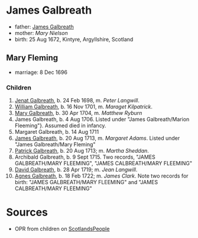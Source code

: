 # James Galbreath

- father: [James Galbreath](galbreath-james-1659.md)
- mother: *Mary Nielson*
- birth: 25 Aug 1672, Kintyre, Argyllshire, Scotland

## Mary Fleming

- marriage: 8 Dec 1696

### Children

1. [Jenat Galbreath](galbreath-janet-1698.md), b. 24 Feb 1698, m. *Peter Langwill*.
2. [William Galbreath](galbreath-william-1701.md), b. 16 Nov 1701, m. *Maraget Kilpatrick*.
3. [Mary Galbreath](galbreath-mary-1704.md), b. 30 Apr 1704, m. *Matthew Ryburn*
4. James Galbreath, b. 4 Aug 1706. Listed under "James Galbreath/Marion Fleeming"}. Assumed died in infancy.
5. Margaret Galbreath, b. 14 Aug 1711
6. [James Galbreath](galbreath-james-1713.md), b. 20 Aug 1713, m. *Margaret Adams*. Listed under "James Galbreath/Mary Fleming"
7. [Patrick Galbreath](galbreath-patrick-1713.md), b. 20 Aug 1713; m. *Martha Sheddan*.
8. Archibald Galbreath, b. 9 Sept 1715. Two records, "JAMES GALBREATH/MARY FLEEMING", "JAMES CALBREATH/MARY FLEEMING"
9. [David Galbreath](galbreath-david-1719.md), b. 28 Apr 1719; m. *Jean  Langwill*.
10. [Agnes Galbreath](galbreath-agnes-1722.md), b. 18 Feb 1722; m. *James Clark*. Note two records for birth: "JAMES GALBREATH/MARY FLEEMING" and "JAMES CALBREATH/MARY FLEEMING"

# Sources

- OPR from children on [ScotlandsPeople](https://www.scotlandspeople.gov.uk/record-results?search_type=people&event=%28B%20OR%20C%20OR%20S%29&record_type%5B0%5D=opr_births&church_type=Old%20Parish%20Registers&dl_cat=church&dl_rec=church-births-baptisms&surname=galbreath&surname_so=fuzzy&forename_so=starts&from_year=1698&to_year=1750&parent_names=galbreath&parent_names_so=fuzzy&parent_name_two=fle&parent_name_two_so=starts&county=ARGYLL&record=Church%20of%20Scotland%20%28old%20parish%20registers%29%20Roman%20Catholic%20Church%20Other%20churches&sort=asc&order=Date&field=year)
